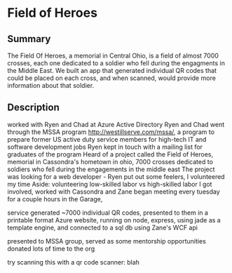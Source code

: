 # Field of Heroes

## Summary

The Field Of Heroes, a memorial in Central Ohio, is a field of almost 7000 crosses, each one dedicated to a soldier who fell during the engagments in the Middle East. We built an app that generated individual QR codes that could be placed on each cross, and when scanned, would provide more information about that soldier.

## Description

worked with Ryen and Chad at Azure Active Directory
Ryen and Chad went through the MSSA program http://westillserve.com/mssa/, a program to prepare former US active duty service members for high-tech IT and software development jobs
Ryen kept in touch with a mailing list for graduates of the program
Heard of a project called the Field of Heroes, memorial in Cassondra's hometown in ohio, 7000 crosses dedicated to soldiers who fell during the engagements in the middle east
The project was looking for a web developer - Ryen put out some feelers, I volunteered my time
Aside: volunteering low-skilled labor vs high-skilled labor
I got involved, worked with Cassondra and Zane
began meeting every tuesday for a couple hours in the Garage, 


service generated ~7000 individual QR codes, presented to them in a printable format
Azure website, running on node, express, using jade as a template engine, and connected to a sql db using Zane's WCF api

presented to MSSA group, served as some mentorship opportunities
donated lots of time to the org




try scanning this with a qr code scanner: blah


